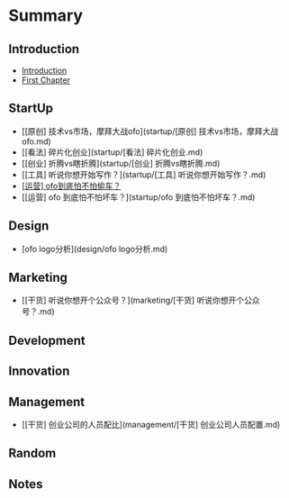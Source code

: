 # Summary

## Introduction

* [Introduction](README.md)
* [First Chapter](chapter1.md)

## StartUp

* [\[原创\] 技术vs市场，摩拜大战ofo](startup/[原创] 技术vs市场，摩拜大战ofo.md)
* [\[看法\] 碎片化创业](startup/[看法] 碎片化创业.md)
* [\[创业\] 折腾vs瞎折腾](startup/[创业] 折腾vs瞎折腾.md)
* [\[工具\] 听说你想开始写作？](startup/[工具] 听说你想开始写作？.md)
* [\[运营\] ofo到底怕不怕偷车？](startup/ofo到底怕不怕偷车？.md)
* [\[运营\] ofo 到底怕不怕坏车？](startup/ofo 到底怕不怕坏车？.md)

## Design

* [ofo logo分析](design/ofo logo分析.md)

## Marketing

* [\[干货\] 听说你想开个公众号？](marketing/[干货] 听说你想开个公众号？.md)

## Development

## Innovation

## Management

* [\[干货\] 创业公司的人员配比](management/[干货] 创业公司人员配置.md)

## Random

## Notes

